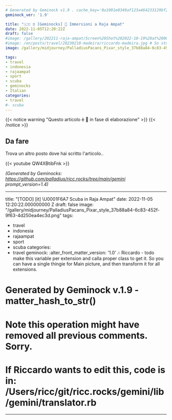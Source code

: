 ```yaml
---
# Generated by Geminock v1.9 . cache_key='0a1091e0349af123a464233129bf22b0674da35e3d73bbb2d4e8166f0254124a-it.yaml'
geminock_ver: '1.9'

title: "🇮🇹 ♊ [Geminocks] 🚧 Immersioni a Raja Ampat"
date: 2022-11-05T12:20:22Z
draft: false
#image: /gallery/202211-raja-ampat/Screen%20Shot%202022-10-19%20at%2006.57.26.jpg
#image: /en/posts/travel/20230210-madeira/riccardo-madeira.jpg # So stupid not to autodetect...
image: /gallery/midjourney/PalladiusPacans_Pixar_style_37b88a84-6c83-452f-9f63-4d250ea4ec3d.png

tags: 
- travel
- indonesia
- rajaampat
- sport
- scuba
- geminocks
- Italian
categories:
- travel
#- scuba
---
```


{{< notice warning "Questo articolo è 🚧 in fase di elaborazione" >}}
{{< /notice >}}

## Da fare

Trova un altro posto dove hai scritto l'articolo..

{{< youtube QW4XBtibFnk >}}


*(Generated by Geminocks: https://github.com/palladius/ricc.rocks/tree/main/gemini prompt_version=1.4)*

---
title: "[TODO] [it] \U0001F6A7 Scuba in Raja Ampat"
date: 2022-11-05 12:20:22.000000000 Z
draft: false
image: "/gallery/midjourney/PalladiusPacans_Pixar_style_37b88a84-6c83-452f-9f63-4d250ea4ec3d.png"
tags:
- travel
- indonesia
- rajaampat
- sport
- scuba
categories:
- travel
geminock:
  :alter_front_matter_version: '1.0'
  :notes: Riccardo - todo make this variable per extension and calla  proper class
    to get it. So you can have a single thingie for Main picture, and then transform
    it for all extensions.
# Generated by Geminock v.1.9 - matter_hash_to_str()
# Note this operation might have removed all previous comments. Sorry.
# If Riccardo wants to edit this, code is in: /Users/ricc/git/ricc.rocks/gemini/lib/gemini/translator.rb
---

